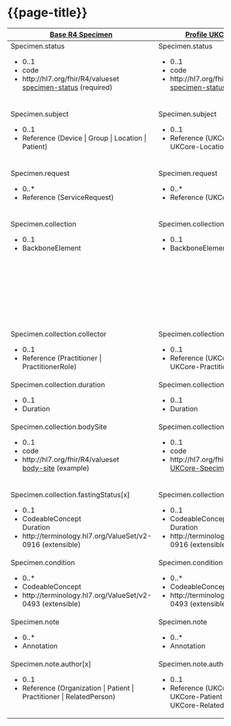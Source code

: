 # {{page-title}}

<table id="assets">
<thead>
<tr>
<th class="comparison-fhir"><a href="https://hl7.org/fhir/R4/Specimen.html">Base R4 Specimen</a></th>
<th class="comparison-fhir"><a href="https://simplifier.net/guide/UK-Core-Implementation-Guide-STU3-Sequence/Home/ProfilesandExtensions/Profile-UKCore-Specimen?version=1.6.0">Profile UKCore-Specimen</a></th>
<th class="comparison-fhir"><a href="https://simplifier.net/guide/hl7fhircareconnectprofilesstu3/Home/ProfilesandExtensions/AllAssets/AllProfiles/ProfileCareConnect-Specimen.guide.md?version=current">CareConnect-Specimen-1</a></th>
<th class="comparison-note">Notes</th>
</tr>
</thead>
<tbody style="vertical-align:top">

<!--
<tr>
<td class="comparison-fhir">Specimen.accessionIdentifier
<ul>
<li>0..1</li>
<li>Identifier</li>
</ul>
</td>
<td class="comparison-fhir">Specimen.accessionIdentifier
<ul>
<li>0..1</li>
<li>Identifier</li>
</ul>
</td>
<td class="comparison-fhir">Specimen.accessionIdentifier
<ul>
<li>0..1</li>
<li>Identifier</li>
</ul>
</td>
<td class="comparison-note">&nbsp;</td>
</tr>
-->

<tr>
<td class="comparison-fhir">Specimen.status
<ul>
<li>0..1</li>
<li>code</li>
<li>http://hl7.org/fhir/R4/valueset<br><a href="https://hl7.org/fhir/R4/valueset-specimen-status.html">specimen-status</a> (required)</li>
</ul>
</td>
<td class="comparison-fhir">Specimen.status
<ul>
<li>0..1</li>
<li>code</li>
<li>http://hl7.org/fhir/R4/valueset<br><a href="https://hl7.org/fhir/R4/valueset-specimen-status.html">specimen-status</a> (required)</li>
</ul>
</td>
<td class="comparison-fhir">Specimen.status
<ul>
<li>0..1</li>
<li>code</li>
<li>http://hl7.org/fhir/ValueSet/<br>specimen-status (required)</li>
</ul>
</td>
<td class="comparison-note"><ul>
<li>Change value set from <br>http://hl7.org/fhir/ValueSet/specimen-status<br>to<br> http://hl7.org/fhir/ValueSet/specimen-status|4.0.1
</td>
</tr>

<!--
<tr>
<td class="comparison-fhir">Specimen.type
<ul>
<li>0..1</li>
<li>code</li>
<li>http://terminology.hl7.org/ValueSet/v2-0487 (example)</li>
</ul>
</td>
<td class="comparison-fhir">Specimen.type
<ul>
<li>0..1</li>
<li>code</li>
<li>http://terminology.hl7.org/ValueSet/v2-0487 (example)</li>
</ul>
</td>
<td class="comparison-fhir">Specimen.type
<ul>
<li>0..1</li>
<li>code</li>
<li>http://terminology.hl7.org/ValueSet/v2-0487 (example)</li>
</ul>
</td>
<td class="comparison-note">&nbsp;</td>
</tr>
-->


<tr>
<td class="comparison-fhir">Specimen.subject<ul>
<li>0..1</li>
<li>Reference (Device | Group | Location | Patient)</li>
</ul>
</td>
<td class="comparison-fhir">Specimen.subject<ul>
<li>0..1</li>
<li>Reference (UKCore-Device | Group | UKCore-Location | UKCore-Patient)</li>
</ul>
</td>
<td class="comparison-fhir">Specimen.subject<ul>
<li>1..1</li>
<li>Reference (Device | Group | CareConnect-Location-1 | CareConnect-Patient-1)</li>
</ul>
</td>
<td class="comparison-note">
<ul>
<li>Minimum cardinality changed from 1 to 0 in R4.</li>
</ul>
</td>
</tr>

<!--
<tr>
<td class="comparison-fhir">Specimen.receivedTime<ul>
<li>0..1</li>
<li>dateTime</li>
</ul>
</td>
<td class="comparison-fhir">Specimen.receivedTime<ul>
<li>0..1</li>
<li>dateTime</li>
</ul>
</td>
<td class="comparison-fhir">Specimen.receivedTime<ul>
<li>0..1</li>
<li>dateTime</li>
</ul>
</td>
<td class="comparison-note">&nbsp;</td>
</tr>

<tr>
<td class="comparison-fhir">Specimen.parent<ul>
<li>0..*</li>
<li>Reference (Specimen)</li>
</ul>
</td>
<td class="comparison-fhir">Specimen.parent<ul>
<li>0..*</li>
<li>Reference (UKCore-Specimen)</li>
</ul>
</td>
<td class="comparison-fhir">Specimen.parent<ul>
<li>0..*</li>
<li>Reference (CareConnect-Specimen-1)</li>
</ul>
</td>
<td class="comparison-note">&nbsp;</td>
</tr>
-->

<tr>
<td class="comparison-fhir">Specimen.request<ul>
<li>0..*</li>
<li>Reference (ServiceRequest)</li>
</ul>
</td>
<td class="comparison-fhir">Specimen.request<ul>
<li>0..*</li>
<li>Reference (UKCore-ServiceRequest)</li>
</ul>
</td>
<td class="comparison-fhir">Specimen.request<ul>
<li>0..*</li>
<li>Reference (CareConnect-ProcedureRequest-1)</li>
</ul>
</td>
<td class="comparison-note">Reference to type ProcedureRequest in STU3, replaced with ServiceRequest in R4</td>
</tr>

<tr>
<td class="comparison-fhir">Specimen.collection<ul>
<li>0..1</li>
<li>BackboneElement</li>
</ul>
</td>
<td class="comparison-fhir">Specimen.collection<ul>
<li>0..1</li>
<li>BackboneElement</li>
</ul>
</td>
<td class="comparison-fhir">Specimen.collection<ul>
<li>0..1</li>
<li>BackboneElement</li>
</ul>
</td>
<td class="comparison-note">&nbsp;</td>
</tr>

<tr>
<td class="comparison-fhir">&nbsp;</td>
<td class="comparison-fhir">&nbsp;</td>
<td class="comparison-fhir">Specimen.collection.extension:fastingStatus
<ul>
<li>0..1</li>
<li>CodeableConcept<br>Duration</li>
<li>http://terminology.hl7.org/ValueSet/v2-0916 (extensible)</li>
</ul>
</td>
<td class="comparison-note">
<ul>
<li>CareConnect Extension 'fastingStatus' replaced with element 'fastingStatus[x]' in R4.</li>
</ul>
</td>
</tr>

<tr>
<td class="comparison-fhir">Specimen.collection.collector<ul>
<li>0..1</li>
<li>Reference (Practitioner | PractitionerRole)</li>
</ul>
</td>
<td class="comparison-fhir">Specimen.collection.collector<ul>
<li>0..1</li>
<li>Reference (UKCore-Practitioner | UKCore-PractitionerRole)</li>
</ul>
</td>
<td class="comparison-fhir">Specimen.collection.collector<ul>
<li>0..1</li>
<li>Reference (CareConnect-Practitioner-1)</li>
</ul>
</td>
<td class="comparison-note">
<ul>
<li>Added reference to PractitionerRole in R4</li>
</ul>
</td>
</tr>

<tr>
<td class="comparison-fhir">Specimen.collection.duration<ul>
<li>0..1</li>
<li>Duration</li>
</ul>
</td>
<td class="comparison-fhir">Specimen.collection.duration<ul>
<li>0..1</li>
<li>Duration</li>
</ul>
</td>
<td class="comparison-fhir">&nbsp;</td>
<td class="comparison-note">
<ul>
<li>New element in R4</li>
</ul>
</td>
</tr>

<tr>
<td class="comparison-fhir">Specimen.collection.bodySite
<ul>
<li>0..1</li>
<li>code</li>
<li>http://hl7.org/fhir/R4/valueset<br><a href="https://hl7.org/fhir/R4/valueset-body-site.html">body-site</a> (example)</li>
</ul>
</td>
<td class="comparison-fhir">Specimen.collection.bodySite
<ul>
<li>0..1</li>
<li>code</li>
<li>http://hl7.org/fhir/R4/valueset<br><a href="https://simplifier.net/hl7fhirukcorer4/ukcore-specimenbodysite">UKCore-SpecimenBodySite</a> (preferred)</li>
</ul>
</td>
<td class="comparison-fhir">Specimen.collection.bodySite
<ul>
<li>0..1</li>
<li>code</li>
<li>https://fhir.hl7.org.uk/STU3/ValueSet/<br>areConnect-SpecimenBodySite-1 (extensible)</li>
</ul>
</td>
<td class="comparison-note">&nbsp;</td>
</tr>

<tr>
<td class="comparison-fhir">Specimen.collection.fastingStatus[x]
<ul>
<li>0..1</li>
<li>CodeableConcept<br>Duration</li>
<li>http://terminology.hl7.org/ValueSet/v2-0916 (extensible)</li>
</ul>
</td>
<td class="comparison-fhir">Specimen.collection.fastingStatus[x]
<ul>
<li>0..1</li>
<li>CodeableConcept<br>Duration</li>
<li>http://terminology.hl7.org/ValueSet/v2-0916 (extensible)</li>
</ul>
</td>
<td class="comparison-fhir">
</td>
<td class="comparison-note">
<ul>
<li>New element in R4</li>
</ul>
</td>
</tr>

<!--
<tr>
<td class="comparison-fhir">Specimen.processing<ul>
<li>0..*</li>
<li>BackboneElement</li>
</ul>
</td>
<td class="comparison-fhir">Specimen.processing<ul>
<li>0..*</li>
<li>BackboneElement</li>
</ul>
</td>
<td class="comparison-fhir">Specimen.processing<ul>
<li>0..*</li>
<li>BackboneElement</li>
</ul>
</td>
<td class="comparison-fhir">&nbsp;</td>
</tr>

<tr>
<td class="comparison-fhir">Specimen.container<ul>
<li>0..*</li>
<li>BackboneElement</li>
</ul>
</td>
<td class="comparison-fhir">Specimen.container<ul>
<li>0..*</li>
<li>BackboneElement</li>
</ul>
</td>
<td class="comparison-fhir">Specimen.container<ul>
<li>0..*</li>
<li>BackboneElement</li>
</ul>
</td>
<td class="comparison-fhir">&nbsp;</td>
</tr>
-->

<tr>
<td class="comparison-fhir">Specimen.condition
<ul>
<li>0..*</li>
<li>CodeableConcept</li>
<li>http://terminology.hl7.org/ValueSet/v2-0493 (extensible)</li>
</ul>
</td>
<td class="comparison-fhir">Specimen.condition
<ul>
<li>0..*</li>
<li>CodeableConcept</li>
<li>http://terminology.hl7.org/ValueSet/v2-0493 (extensible)</li>
</ul>
</td>
<td class="comparison-fhir">
</td>
<td class="comparison-fhir">
<ul>
<li>New element in R4</li>
</ul>
</td>
</tr>

<tr>
<td class="comparison-fhir">Specimen.note<ul>
<li>0..*</li>
<li>Annotation</li>
</ul>
</td>
<td class="comparison-fhir">Specimen.note<ul>
<li>0..*</li>
<li>Annotation</li>
</ul>
</td>
<td class="comparison-fhir">Specimen.note<ul>
<li>0..1</li>
<li>Annotation</li>
</ul>
</td>
<td class="comparison-fhir">
<ul>
<li>Maximum cardinality changed from 1 to * in R4.</li>
</ul>
</td>
</tr>

<tr>
<td class="comparison-fhir">Specimen.note.author[x]<ul>
<li>0..1</li>
<li>Reference (Organization | Patient | Practitioner | RelatedPerson)</li>
</ul>
</td>
<td class="comparison-fhir">Specimen.note.author[x]<ul>
<li>0..1</li>
<li>Reference (UKCore-Organization | UKCore-Patient | UKCore-Practitioner | UKCore-RelatedPerson)</li>
</ul>
</td>
<td class="comparison-fhir">Specimen.note.author[x]<ul>
<li>0..1</li>
<li>Reference (CareConnect-Patient-1 | CareConnect-Practitioner-1)</li>
</ul>
</td>
<td class="comparison-note">
<ul>
<li>Added reference to Organization and RelatedPerson in R4</li>
</ul>
</td>
</tr>

</tbody>
</table>

